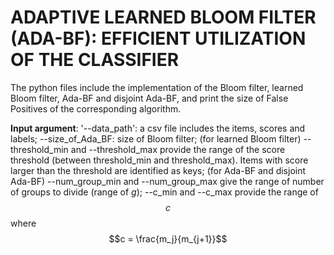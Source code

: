 # ADAPTIVE LEARNED BLOOM FILTER (ADA-BF): EFFICIENT UTILIZATION OF THE CLASSIFIER

The python files include the implementation of the Bloom filter, learned Bloom filter, Ada-BF and disjoint Ada-BF, and print the size of False Positives of the corresponding algorithm.

**Input argument**: '--data_path': a csv file includes the items, scores and labels; --size_of_Ada_BF: size of Bloom filter;
(for learned Bloom filter) --threshold_min and --threshold_max provide the range of the score threshold (between threshold_min and threshold_max). Items with score larger than the threshold are identified as keys;
(for Ada-BF and disjoint Ada-BF) --num_group_min and --num_group_max give the range of number of groups to divide (range of $g$); --c_min and --c_max provide the range of $$c$$ where $$c = \frac{m_j}{m_{j+1}}$$

